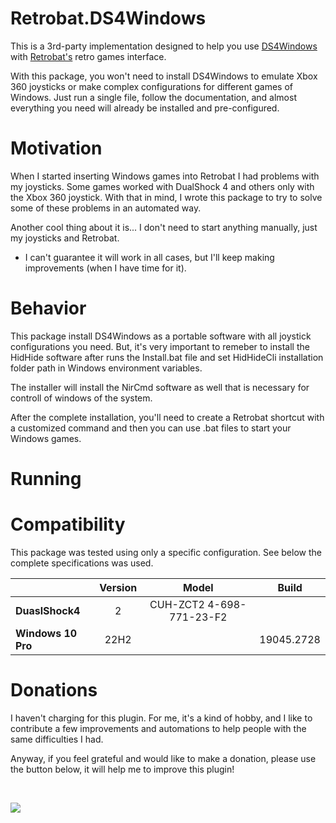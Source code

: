 # Retrobat.DS4Windows

This is a 3rd-party implementation designed to help you use [DS4Windows](https://ds4-windows.com) with [Retrobat's](https://www.retrobat.org) retro games interface.

With this package, you won't need to install DS4Windows to emulate Xbox 360 joysticks or make complex configurations for different games of Windows. Just run a single file, follow the documentation, and almost everything you need will already be installed and pre-configured.

# Motivation

When I started inserting Windows games into Retrobat I had problems with my joysticks. Some games worked with DualShock 4 and others only with the Xbox 360 joystick. With that in mind, I wrote this package to try to solve some of these problems in an automated way.

Another cool thing about it is... I don't need to start anything manually, just my joysticks and Retrobat.

* I can't guarantee it will work in all cases, but I'll keep making improvements (when I have time for it).

# Behavior

This package install DS4Windows as a portable software with all joystick configurations you need. But, it's very important to remeber to install the HidHide software after runs the Install.bat file and set HidHideCli installation folder path in Windows environment variables.

The installer will install the NirCmd software as well that is necessary for controll of windows of the system.

After the complete installation, you'll need to create a Retrobat shortcut with a customized command and then you can use .bat files to start your Windows games.

# Running



# Compatibility

This package was tested using only a specific configuration. See below the complete specifications was used.

|                    | Version | Model                    | Build      |
|--------------------|:-------:|:------------------------:|:----------:|
| **DuaslShock4**    | 2       | CUH-ZCT2 4-698-771-23-F2 |            |
| **Windows 10 Pro** | 22H2    |                          | 19045.2728 |

# Donations

I haven't charging for this plugin. For me, it's a kind of hobby, and I like to contribute a few improvements and automations to help people with the same difficulties I had.

Anyway, if you feel grateful and would like to make a donation, please use the button below, it will help me to improve this plugin!

<br />

<p>
    <a href="https://www.paypal.com/donate/?business=XQSLGGZK6WKVS&no_recurring=0&item_name=Plugin+for+automatic+selection+of+joystick+profiles+to+be+used+in+Retrobat+with+ps4+joysticks&currency_code=USD">
        <img src="https://www.paypalobjects.com/en_US/i/btn/btn_donateCC_LG.gif">
    </a>
</p>
